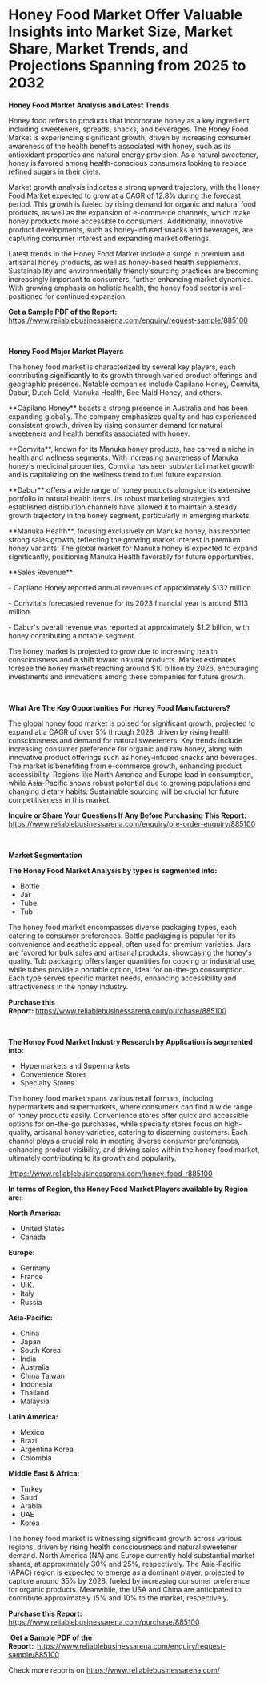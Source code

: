 <p><h1>Honey Food Market Offer Valuable Insights into Market Size, Market Share, Market Trends, and Projections Spanning from 2025 to 2032</h1></p><p><strong>Honey Food Market Analysis and Latest Trends</strong></p>
<p><p>Honey food refers to products that incorporate honey as a key ingredient, including sweeteners, spreads, snacks, and beverages. The Honey Food Market is experiencing significant growth, driven by increasing consumer awareness of the health benefits associated with honey, such as its antioxidant properties and natural energy provision. As a natural sweetener, honey is favored among health-conscious consumers looking to replace refined sugars in their diets.</p><p>Market growth analysis indicates a strong upward trajectory, with the Honey Food Market expected to grow at a CAGR of 12.8% during the forecast period. This growth is fueled by rising demand for organic and natural food products, as well as the expansion of e-commerce channels, which make honey products more accessible to consumers. Additionally, innovative product developments, such as honey-infused snacks and beverages, are capturing consumer interest and expanding market offerings.</p><p>Latest trends in the Honey Food Market include a surge in premium and artisanal honey products, as well as honey-based health supplements. Sustainability and environmentally friendly sourcing practices are becoming increasingly important to consumers, further enhancing market dynamics. With growing emphasis on holistic health, the honey food sector is well-positioned for continued expansion.</p></p>
<p><strong>Get a Sample PDF of the Report:&nbsp;</strong> <a href="https://www.reliablebusinessarena.com/enquiry/request-sample/885100?utm_campaign=2238&utm_medium=2&utm_source=Github&utm_content=ia&utm_term=14022025&utm_id=honey-food">https://www.reliablebusinessarena.com/enquiry/request-sample/885100</a></p>
<p>&nbsp;</p>
<p><strong>Honey Food Major Market Players</strong></p>
<p><p>The honey food market is characterized by several key players, each contributing significantly to its growth through varied product offerings and geographic presence. Notable companies include Capilano Honey, Comvita, Dabur, Dutch Gold, Manuka Health, Bee Maid Honey, and others.</p><p>**Capilano Honey** boasts a strong presence in Australia and has been expanding globally. The company emphasizes quality and has experienced consistent growth, driven by rising consumer demand for natural sweeteners and health benefits associated with honey. </p><p>**Comvita**, known for its Manuka honey products, has carved a niche in health and wellness segments. With increasing awareness of Manuka honey's medicinal properties, Comvita has seen substantial market growth and is capitalizing on the wellness trend to fuel future expansion.</p><p>**Dabur** offers a wide range of honey products alongside its extensive portfolio in natural health items. Its robust marketing strategies and established distribution channels have allowed it to maintain a steady growth trajectory in the honey segment, particularly in emerging markets.</p><p>**Manuka Health**, focusing exclusively on Manuka honey, has reported strong sales growth, reflecting the growing market interest in premium honey variants. The global market for Manuka honey is expected to expand significantly, positioning Manuka Health favorably for future opportunities.</p><p>**Sales Revenue**: </p><p>- Capilano Honey reported annual revenues of approximately $132 million.</p><p>- Comvita's forecasted revenue for its 2023 financial year is around $113 million.</p><p>- Dabur's overall revenue was reported at approximately $1.2 billion, with honey contributing a notable segment.</p><p>The honey market is projected to grow due to increasing health consciousness and a shift toward natural products. Market estimates foresee the honey market reaching around $10 billion by 2026, encouraging investments and innovations among these companies for future growth.</p></p>
<p>&nbsp;</p>
<p><strong>What Are The Key Opportunities For Honey Food Manufacturers?</strong></p>
<p><p>The global honey food market is poised for significant growth, projected to expand at a CAGR of over 5% through 2028, driven by rising health consciousness and demand for natural sweeteners. Key trends include increasing consumer preference for organic and raw honey, along with innovative product offerings such as honey-infused snacks and beverages. The market is benefiting from e-commerce growth, enhancing product accessibility. Regions like North America and Europe lead in consumption, while Asia-Pacific shows robust potential due to growing populations and changing dietary habits. Sustainable sourcing will be crucial for future competitiveness in this market.</p></p>
<p><strong>Inquire or Share Your Questions If Any Before Purchasing This Report:</strong> <a href="https://www.reliablebusinessarena.com/enquiry/pre-order-enquiry/885100?utm_campaign=2238&utm_medium=2&utm_source=Github&utm_content=ia&utm_term=14022025&utm_id=honey-food">https://www.reliablebusinessarena.com/enquiry/pre-order-enquiry/885100</a></p>
<p>&nbsp;</p>
<p><strong>Market Segmentation</strong></p>
<p><strong>The Honey Food Market Analysis by types is segmented into:</strong></p>
<p><ul><li>Bottle</li><li>Jar</li><li>Tube</li><li>Tub</li></ul></p>
<p><p>The honey food market encompasses diverse packaging types, each catering to consumer preferences. Bottle packaging is popular for its convenience and aesthetic appeal, often used for premium varieties. Jars are favored for bulk sales and artisanal products, showcasing the honey's quality. Tub packaging offers larger quantities for cooking or industrial use, while tubes provide a portable option, ideal for on-the-go consumption. Each type serves specific market needs, enhancing accessibility and attractiveness in the honey industry.</p></p>
<p><strong>Purchase this Report:&nbsp;</strong><a href="https://www.reliablebusinessarena.com/purchase/885100?utm_campaign=2238&utm_medium=2&utm_source=Github&utm_content=ia&utm_term=14022025&utm_id=honey-food">https://www.reliablebusinessarena.com/purchase/885100</a></p>
<p>&nbsp;</p>
<p><strong>The Honey Food Market Industry Research by Application is segmented into:</strong></p>
<p><ul><li>Hypermarkets and Supermarkets</li><li>Convenience Stores</li><li>Specialty Stores</li></ul></p>
<p><p>The honey food market spans various retail formats, including hypermarkets and supermarkets, where consumers can find a wide range of honey products easily. Convenience stores offer quick and accessible options for on-the-go purchases, while specialty stores focus on high-quality, artisanal honey varieties, catering to discerning customers. Each channel plays a crucial role in meeting diverse consumer preferences, enhancing product visibility, and driving sales within the honey food market, ultimately contributing to its growth and popularity.</p></p>
<p><a href="https://www.reliablebusinessarena.com/honey-food-r885100?utm_campaign=2238&utm_medium=2&utm_source=Github&utm_content=ia&utm_term=14022025&utm_id=honey-food">&nbsp;https://www.reliablebusinessarena.com/honey-food-r885100</a></p>
<p><strong>In terms of Region, the Honey Food Market Players available by Region are:</strong></p>
<p>
    <p> <strong> North America: </strong>
        <ul>
            <li>United States</li>
            <li>Canada</li>
        </ul>
        </p> 
    <p> <strong> Europe: </strong>
        <ul>
            <li>Germany</li>
            <li>France</li>
            <li>U.K.</li>
            <li>Italy</li>
            <li>Russia</li>
        </ul>
        </p> 
    <p> <strong> Asia-Pacific: </strong>
        <ul>
            <li>China</li>
            <li>Japan</li>
            <li>South Korea</li>
            <li>India</li>
            <li>Australia</li>
            <li>China Taiwan</li>
            <li>Indonesia</li>
            <li>Thailand</li>
            <li>Malaysia</li>
        </ul>
        </p> 
    <p> <strong> Latin America: </strong>
        <ul>
            <li>Mexico</li>
            <li>Brazil</li>
            <li>Argentina Korea</li>
            <li>Colombia</li>
        </ul>
        </p> 
    <p> <strong> Middle East & Africa: </strong>
        <ul>
            <li>Turkey</li>
            <li>Saudi</li>
            <li>Arabia</li>
            <li>UAE</li>
            <li>Korea</li>
        </ul>
    </p>
    </p>
<p><p>The honey food market is witnessing significant growth across various regions, driven by rising health consciousness and natural sweetener demand. North America (NA) and Europe currently hold substantial market shares, at approximately 30% and 25%, respectively. The Asia-Pacific (APAC) region is expected to emerge as a dominant player, projected to capture around 35% by 2028, fueled by increasing consumer preference for organic products. Meanwhile, the USA and China are anticipated to contribute approximately 15% and 10% to the market, respectively.</p></p>
<p><strong>Purchase this Report: </strong><a href="https://www.reliablebusinessarena.com/purchase/885100?utm_campaign=2238&utm_medium=2&utm_source=Github&utm_content=ia&utm_term=14022025&utm_id=honey-food">https://www.reliablebusinessarena.com/purchase/885100</a></p>
<p>&nbsp;<strong>Get a Sample PDF of the Report:&nbsp;&nbsp;</strong><a href="https://www.reliablebusinessarena.com/enquiry/request-sample/885100?utm_campaign=2238&utm_medium=2&utm_source=Github&utm_content=ia&utm_term=14022025&utm_id=honey-food">https://www.reliablebusinessarena.com/enquiry/request-sample/885100</a></p>
<p><strong></strong></p>
<p>Check more reports on <a href="https://www.reliablebusinessarena.com/?utm_campaign=2238&utm_medium=2&utm_source=Github&utm_content=ia&utm_term=14022025&utm_id=honey-food">https://www.reliablebusinessarena.com/</a></p>